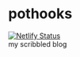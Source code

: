 # pothooks
[![Netlify Status](https://api.netlify.com/api/v1/badges/7dcd9e23-e6d6-474d-be6a-1397b0742b7e/deploy-status)](https://app.netlify.com/sites/5ebec/deploys)  
my scribbled blog
